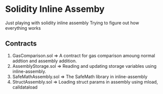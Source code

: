 # Solidity Inline Assemby

Just playing with solidity inline assembly
Trying to figure out how everything works

## Contracts

1. GasComparison.sol => A contract for gas comparison amoung normal addtion and assembly addition.
2. AssemblyStorage.sol => Reading and updating storage variables using inline-assembly.
3. SafeMathAssembly.sol => The SafeMath library in inline-assembly
4. StructAssembly.sol => Loading struct params in assembly using mload, calldataload
